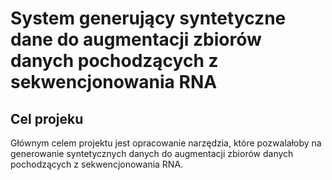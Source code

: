# System generujący syntetyczne dane do augmentacji zbiorów danych pochodzących z sekwencjonowania RNA
## Cel projeku
Głównym celem projektu jest opracowanie narzędzia, które pozwalałoby na generowanie syntetycznych danych do augmentacji zbiorów danych pochodzących z sekwencjonowania RNA.
